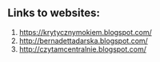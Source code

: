 ## Links to websites:
1. https://krytycznymokiem.blogspot.com/    
2. http://bernadettadarska.blogspot.com/
3. http://czytamcentralnie.blogspot.com/
